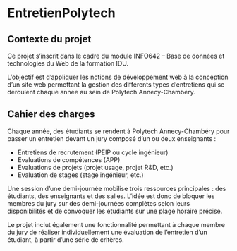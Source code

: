# EntretienPolytech

## Contexte du projet

Ce projet s’inscrit dans le cadre du module INFO642 – Base de données et technologies du Web de la formation IDU.

L’objectif est d’appliquer les notions de développement web à la conception d’un site web permettant la gestion des différents types d’entretiens qui se déroulent chaque année au sein de Polytech Annecy-Chambéry.

## Cahier des charges

Chaque année, des étudiants se rendent à Polytech Annecy-Chambéry pour passer un entretien devant un jury composé d’un ou deux enseignants :

- Entretiens de recrutement (PEIP ou cycle ingénieur)
- Evaluations de compétences (APP)
- Evaluations de projets (projet usage, projet R&D, etc.)
- Evaluation de stages (stage ingénieur, etc.)

Une session d’une demi-journée mobilise trois ressources principales : des étudiants, des enseignants et des salles. L’idée est donc de bloquer les membres du jury sur des demi-journées complètes selon leurs disponibilités et de convoquer les étudiants sur une plage horaire précise.

Le projet inclut également une fonctionnalité permettant à chaque membre du jury de réaliser individuellement une évaluation de l’entretien d’un étudiant, à partir d’une série de critères.
